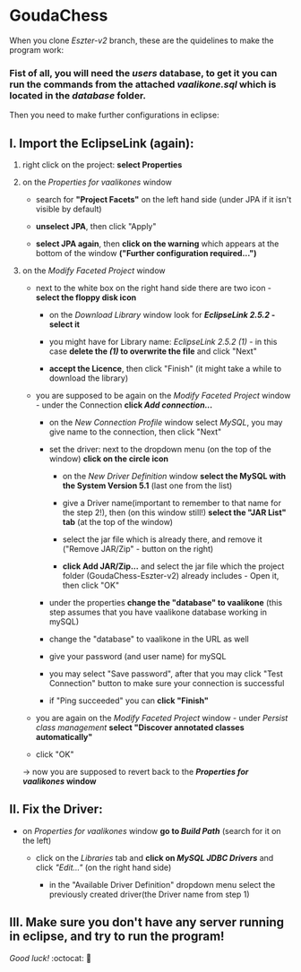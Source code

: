 # GoudaChess

When you clone *Eszter-v2* branch, these are the quidelines to make the program work:

### Fist of all, you will need the ***users* database**, to get it you can **run the commands from the attached *vaalikone.sql*** which is located in the *database* folder. 
Then you need to make further configurations in eclipse:

## I. Import the EclipseLink (again):

1. right click on the project: **select Properties**
    
    
2. on the *Properties for vaalikones* window

    * search for **"Project Facets"** on the left hand side (under JPA if it isn't visible by default)

    * **unselect JPA**, then click "Apply" 
   
    * **select JPA again**, then **click on the warning** which appears at the bottom of the window **("Further configuration required...")**
   
3. on the *Modify Faceted Project* window 

    * next to the white box on the right hand side there are two icon - **select the floppy disk icon**
   
        * on the *Download Library* window look for ***EclipseLink 2.5.2* - select it**

        * you might have for Library name: *EclipseLink 2.5.2 (1)* - in this case **delete the *(1)* to overwrite the file** and click "Next"

        * **accept the Licence**, then click "Finish" (it might take a while to download the library)

    * you are supposed to be again on the *Modify Faceted Project* window - under the Connection **click    *Add connection...***

        * on the *New Connection Profile* window select *MySQL*, you may give name to the connection, then click "Next"

        * set the driver: next to the dropdown menu (on the top of the window) **click on the circle icon**

            * on the *New Driver Definition* window **select the MySQL with the System Version 5.1** (last one from the list)

            * give a Driver name(important to remember to that name for the step 2!), then (on this window still!) **select the "JAR List" tab** (at the top of the window)

            * select the jar file which is already there, and remove it ("Remove JAR/Zip" - button on the right)

            * **click Add JAR/Zip...** and select the jar file which the project folder (GoudaChess-Eszter-v2) already includes - Open it, then click "OK"

        * under the properties **change the "database" to vaalikone** (this step assumes that you have vaalikone database working in mySQL) 

        * change the "database" to vaalikone in the URL as well

        * give your password (and user name) for mySQL
        
        * you may select "Save password", after that you may click "Test Connection" button to make sure your connection is successful

        * if "Ping succeeded" you can **click "Finish"**

    * you are again on the *Modify Faceted Project* window - under *Persist class management* **select "Discover annotated classes automatically"**

    * click "OK"

    -> now you are supposed to revert back to the ***Properties for vaalikones* window**


## II. Fix the Driver:

 * on *Properties for vaalikones* window **go to *Build Path*** (search for it on the left)

    * click on the *Libraries* tab and **click on *MySQL JDBC Drivers*** and click *"Edit..."* (on the right hand side)

        * in the "Available Driver Definition" dropdown menu select the previously created driver(the Driver name from step 1)


## III. Make sure you don't have any server running in eclipse, and try to run the program!


*Good luck!* :octocat:  :metal: 
